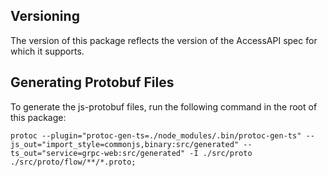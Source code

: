 ## Versioning

The version of this package reflects the version of the AccessAPI spec for which it supports.

## Generating Protobuf Files

To generate the js-protobuf files, run the following command in the root of this package:

```
protoc --plugin="protoc-gen-ts=./node_modules/.bin/protoc-gen-ts" --js_out="import_style=commonjs,binary:src/generated" --ts_out="service=grpc-web:src/generated" -I ./src/proto ./src/proto/flow/**/*.proto;
```
